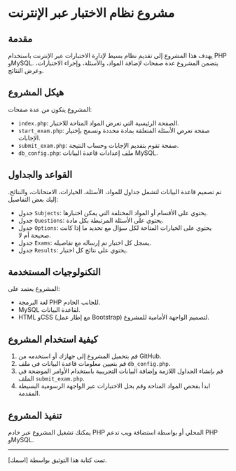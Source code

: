 # مشروع نظام الاختبار عبر الإنترنت

## مقدمة
يهدف هذا المشروع إلى تقديم نظام بسيط لإدارة الاختبارات عبر الإنترنت باستخدام PHP وMySQL. يتضمن المشروع عدة صفحات لإضافة المواد، والأسئلة، وإجراء الاختبارات، وعرض النتائج.

## هيكل المشروع
المشروع يتكون من عدة صفحات:
- `index.php`: الصفحة الرئيسية التي تعرض المواد المتاحة للاختبار.
- `start_exam.php`: صفحة تعرض الأسئلة المتعلقة بمادة محددة وتسمح بإختيار الإجابات.
- `submit_exam.php`: صفحة تقوم بتقديم الإجابات وحساب النتيجة.
- `db_config.php`: ملف إعدادات قاعدة البيانات MySQL.

## القواعد والجداول
تم تصميم قاعدة البيانات لتشمل جداول للمواد، الأسئلة، الخيارات، الامتحانات، والنتائج. إليك بعض التفاصيل:
- جدول `Subjects`: يحتوي على الأقسام أو المواد المختلفة التي يمكن اختبارها.
- جدول `Questions`: يحتوي على الأسئلة المرتبطة بكل مادة.
- جدول `Options`: يحتوي على الخيارات المتاحة لكل سؤال مع تحديد ما إذا كانت صحيحة أم لا.
- جدول `Exams`: يسجل كل اختبار تم إرساله مع تفاصيله.
- جدول `Results`: يحتوي على نتائج كل اختبار.

## التكنولوجيات المستخدمة
المشروع يعتمد على:
- لغة البرمجة PHP للجانب الخادم.
- MySQL لقاعدة البيانات.
- HTML وCSS (مع إطار عمل Bootstrap) لتصميم الواجهة الأمامية للمشروع.

## كيفية استخدام المشروع
1. قم بتحميل المشروع إلى جهازك أو استخدمه من GitHub.
2. قم بتعيين معلومات قاعدة البيانات في ملف `db_config.php`.
3. قم بإنشاء الجداول اللازمة وإضافة البيانات التجريبية باستخدام الأوامر الموضحة في الملف `submit_exam.php`.
4. ابدأ بفحص المواد المتاحة وقم بحل الاختبارات عبر الواجهة الرسومية البسيطة المقدمة.

## تنفيذ المشروع
يمكنك تشغيل المشروع عبر خادم PHP المحلي أو بواسطة استضافة ويب تدعم PHP وMySQL.

---

تمت كتابة هذا التوثيق بواسطة [اسمك].
